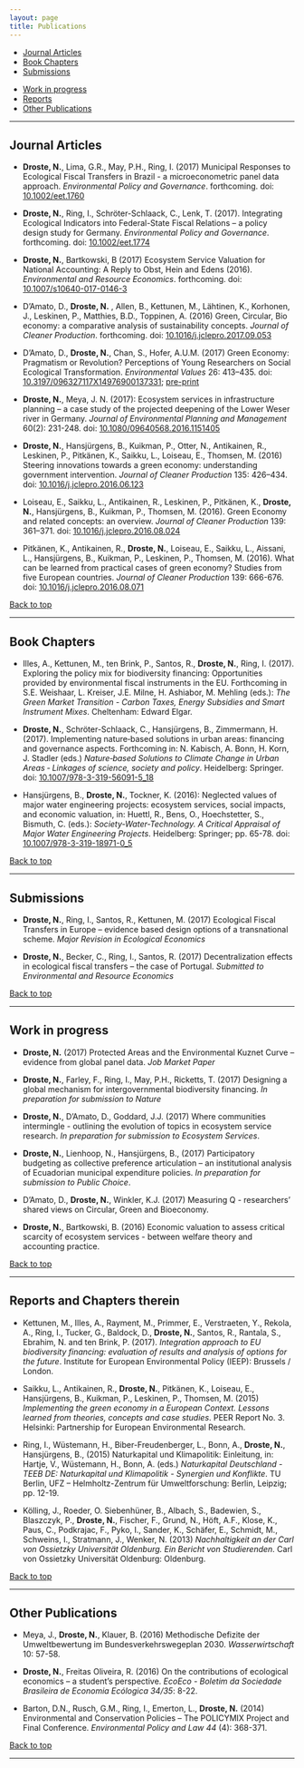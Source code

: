 ```yaml
---
layout: page
title: Publications
---
```


- [Journal Articles](#journal-articles)
- [Book Chapters](#book-chapters)
- [Submissions](#submissions)
<!-- - [Working Paper](#working-paper) -->
- [Work in progress](#work-in-progress)
- [Reports](#reports-and-chapters-therein)
- [Other Publications](#other-publications)


---

## Journal Articles

+ **Droste, N.**, Lima, G.R., May, P.H., Ring, I. (2017)  Municipal Responses to Ecological Fiscal Transfers in Brazil - a microeconometric panel data approach. *Environmental Policy and Governance*. forthcoming. doi: [10.1002/eet.1760](http://dx.doi.org/10.1002/eet.1760)

+ **Droste, N.**, Ring, I., Schröter-Schlaack, C., Lenk, T. (2017). Integrating Ecological Indicators into Federal-State Fiscal Relations – a policy design study for Germany. *Environmental Policy and Governance*. forthcoming. doi: [10.1002/eet.1774](http://dx.doi.org/10.1002/eet.1774)

+ **Droste, N.**, Bartkowski, B (2017) Ecosystem Service Valuation for National Accounting: A Reply to Obst, Hein and Edens (2016). *Environmental and Resource Economics*. forthcoming. doi: [10.1007/s10640-017-0146-3](http://dx.doi.org/10.1007/s10640-017-0146-3)

+ D’Amato, D., **Droste, N.** , Allen, B., Kettunen, M., Lähtinen, K., Korhonen, J., Leskinen, P., Matthies, B.D., Toppinen, A. (2016) Green, Circular, Bio economy: a comparative analysis of sustainability concepts. *Journal of Cleaner Production*. forthcoming. doi: [10.1016/j.jclepro.2017.09.053](http://dx.doi.org/10.1016/j.jclepro.2017.09.053)

+ D’Amato, D., **Droste, N.**, Chan, S., Hofer, A.U.M. (2017) Green Economy: Pragmatism or Revolution? Perceptions of Young Researchers on Social Ecological Transformation. *Environmental Values* 26: 413–435. doi: [10.3197/096327117X14976900137331](http://dx.doi.org/10.3197/096327117X14976900137331); [pre-print](http://nils.droste.io/research/articles/D'Amatoetal2017.pdf)

+ **Droste, N.**, Meya, J. N. (2017): Ecosystem services in infrastructure planning – a case study of the projected deepening of the Lower Weser river in Germany. *Journal of Environmental Planning and Management* 60(2): 231-248. doi: [10.1080/09640568.2016.1151405](http://dx.doi.org/10.1080/09640568.2016.1151405)

+ **Droste, N.**, Hansjürgens, B., Kuikman, P., Otter, N., Antikainen, R., Leskinen, P., Pitkänen, K., Saikku, L., Loiseau, E., Thomsen, M. (2016) Steering innovations towards a green economy: understanding government intervention. *Journal of Cleaner Production* 135: 426–434. doi: [10.1016/j.jclepro.2016.06.123](http://dx.doi.org/10.1016/j.jclepro.2016.06.123)

+ Loiseau, E., Saikku, L., Antikainen, R., Leskinen, P., Pitkänen, K., **Droste, N.**, Hansjürgens, B., Kuikman, P., Thomsen, M. (2016). Green Economy and related concepts: an overview. *Journal of Cleaner Production* 139: 361–371. doi: [10.1016/j.jclepro.2016.08.024](http://dx.doi.org/10.1016/j.jclepro.2016.08.024)

+ Pitkänen, K., Antikainen, R., **Droste, N.**, Loiseau, E., Saikku, L., Aissani, L., Hansjürgens, B., Kuikman, P., Leskinen, P., Thomsen, M. (2016). What can be learned from practical cases of green economy? Studies from five European countries. *Journal of Cleaner Production* 139: 666-676. doi: [10.1016/j.jclepro.2016.08.071](http://dx.doi.org/10.1016/j.jclepro.2016.08.071)

<a href="#top">Back to top</a>

---

## Book Chapters

+ Illes, A., Kettunen, M., ten Brink, P., Santos, R., **Droste, N.**, Ring, I. (2017). Exploring the policy mix for biodiversity financing: Opportunities provided by environmental fiscal instruments in the EU. Forthcoming in S.E. Weishaar, L. Kreiser, J.E. Milne, H. Ashiabor, M. Mehling (eds.): *The Green Market Transition - Carbon Taxes, Energy Subsidies and Smart Instrument Mixes*. Cheltenham: Edward Elgar.

+ **Droste, N.**, Schröter-Schlaack, C., Hansjürgens, B., Zimmermann, H. (2017). Implementing nature‐based solutions in urban areas: financing and governance aspects. Forthcoming in: N. Kabisch, A. Bonn, H. Korn, J. Stadler (eds.) *Nature‐based Solutions to Climate Change in Urban Areas ‐ Linkages of science, society and policy*. Heidelberg: Springer. doi: [10.1007/978-3-319-56091-5_18](http://dx.doi.org/10.1007/978-3-319-56091-5_18)

+ Hansjürgens, B., **Droste, N.**, Tockner, K. (2016): Neglected values of major water engineering projects: ecosystem services, social impacts, and economic valuation, in: Huettl, R., Bens, O., Hoechstetter, S., Bismuth, C. (eds.): *Society-Water-Technology. A Critical Appraisal of Major Water Engineering Projects*. Heidelberg: Springer; pp. 65-78. doi: [10.1007/978-3-319-18971-0_5](http://dx.doi.org/10.1007/978-3-319-18971-0_5)

<a href="#top">Back to top</a>

<!-- ---

## Working Paper

<a href="#top">Back to top</a> -->

---

## Submissions

+ **Droste, N.**, Ring, I., Santos, R., Kettunen, M. (2017) Ecological Fiscal Transfers in Europe – evidence based design options of a transnational scheme. *Major Revision in Ecological Economics*

+ **Droste, N.**, Becker, C., Ring, I., Santos, R. (2017) Decentralization effects in ecological fiscal transfers – the case of Portugal. *Submitted to Environmental and Resource Economics*

<a href="#top">Back to top</a>

---

## Work in progress

+ **Droste, N.** (2017) Protected Areas and the Environmental Kuznet Curve – evidence from global panel data. *Job Market Paper*

+ **Droste, N.**, Farley, F., Ring, I., May, P.H., Ricketts, T. (2017) Designing a global mechanism for intergovernmental biodiversity financing. *In preparation for submission to Nature*

+ **Droste, N.**, D’Amato, D., Goddard, J.J. (2017) Where communities intermingle - outlining the evolution of topics in ecosystem service research. *In preparation for submission to Ecosystem Services*.

+ **Droste, N.**, Lienhoop, N., Hansjürgens, B.,  (2017) Participatory budgeting as collective preference articulation – an institutional analysis of Ecuadorian municipal expenditure policies. *In preparation for submission to Public Choice*.

+ D’Amato, D., **Droste, N.**, Winkler, K.J. (2017) Measuring Q - researchers’ shared views on Circular, Green and Bioeconomy.

+ **Droste, N.**, Bartkowski, B. (2016) Economic valuation to assess critical scarcity of ecosystem services - between welfare theory and accounting practice.

<a href="#top">Back to top</a>

---

## Reports and Chapters therein

+ Kettunen, M., Illes, A., Rayment, M., Primmer, E., Verstraeten, Y., Rekola, A., Ring, I., Tucker, G., Baldock, D., **Droste, N.**, Santos, R., Rantala, S., Ebrahim, N. and ten Brink, P. (2017). *Integration approach to EU biodiversity financing: evaluation of results and analysis of options for the future*. Institute for European Environmental Policy (IEEP): Brussels / London.

+ Saikku, L., Antikainen, R., **Droste, N.**, Pitkänen, K., Loiseau, E., Hansjürgens, B., Kuikman, P., Leskinen, P., Thomsen, M. (2015) *Implementing the green economy in a European Context. Lessons learned from theories, concepts and case studies*. PEER Report No. 3. Helsinki: Partnership for European Environmental Research.

+ Ring, I., Wüstemann, H., Biber-Freudenberger, L., Bonn, A., **Droste, N.**, Hansjürgens, B., (2015) Naturkapital und Klimapolitik: Einleitung, in: Hartje, V., Wüstemann, H., Bonn, A. (eds.)  *Naturkapital Deutschland - TEEB DE: Naturkapital und Klimapolitik - Synergien und Konflikte*. TU Berlin, UFZ – Helmholtz-Zentrum für Umweltforschung: Berlin, Leipzig; pp. 12-19.

+ Kölling, J., Roeder, O. Siebenhüner, B., Albach, S., Badewien, S., Blaszczyk, P., **Droste, N.**, Fischer, F., Grund, N., Höft, A.F., Klose, K., Paus, C., Podkrajac, F., Pyko, I., Sander, K., Schäfer, E., Schmidt, M., Schweins, I., Stratmann, J., Wenker, N. (2013) *Nachhaltigkeit an der Carl von Ossietzky Universität Oldenburg. Ein Bericht von Studierenden*. Carl von Ossietzky Universität Oldenburg: Oldenburg.

<a href="#top">Back to top</a>

---

## Other Publications

+ Meya, J., **Droste, N.**, Klauer, B. (2016) Methodische Defizite der Umweltbewertung im Bundesverkehrswegeplan 2030. *Wasserwirtschaft* 10: 57-58.

+ **Droste, N.**, Freitas Oliveira, R. (2016) On the contributions of ecological economics – a student’s perspective. *EcoEco - Boletim da Sociedade Brasileira de Economia Ecólogica* *34/35*: 8-22.

+ Barton, D.N., Rusch, G.M., Ring, I., Emerton, L., **Droste, N.** (2014) Environmental and Conservation Policies – The POLICYMIX Project and Final Conference. *Environmental Policy and Law* *44* (4): 368-371.

<a href="#top">Back to top</a>

---
